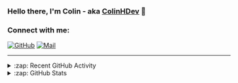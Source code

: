 ### Hello there, I'm Colin - aka [ColinHDev](https://github.com/ColinHDev) 👋

### Connect with me:

<a href="https://github.com/ColinHDev"><img src="https://img.icons8.com/bubbles/60/000000/github.png" alt="GitHub"/></a>
<a href="mailto:colinheidfeld@gmail.com"><img src="https://img.icons8.com/bubbles/60/000000/gmail-new.png" alt="Mail"/></a>


---


<details>
  <summary>:zap: Recent GitHub Activity</summary>

<!--START_SECTION:activity-->
1. 🔒 Closed issue [#34](https://github.com/OpenEnergyPlatform/oeo-tools/issues/34) in [OpenEnergyPlatform/oeo-tools](https://github.com/OpenEnergyPlatform/oeo-tools)
2. 🎉 Merged PR [#35](https://github.com/OpenEnergyPlatform/oeo-tools/pull/35) in [OpenEnergyPlatform/oeo-tools](https://github.com/OpenEnergyPlatform/oeo-tools)
3. 🔒 Closed issue [#36](https://github.com/OpenEnergyPlatform/oeo-tools/issues/36) in [OpenEnergyPlatform/oeo-tools](https://github.com/OpenEnergyPlatform/oeo-tools)
4. 🎉 Merged PR [#37](https://github.com/OpenEnergyPlatform/oeo-tools/pull/37) in [OpenEnergyPlatform/oeo-tools](https://github.com/OpenEnergyPlatform/oeo-tools)
5. 🗣 Commented on [#34](https://github.com/OpenEnergyPlatform/oeo-tools/issues/34#issuecomment-2904320315) in [OpenEnergyPlatform/oeo-tools](https://github.com/OpenEnergyPlatform/oeo-tools)
6. 🗣 Commented on [#34](https://github.com/OpenEnergyPlatform/oeo-tools/issues/34#issuecomment-2901689358) in [OpenEnergyPlatform/oeo-tools](https://github.com/OpenEnergyPlatform/oeo-tools)
7. 💪 Opened PR [#37](https://github.com/OpenEnergyPlatform/oeo-tools/pull/37) in [OpenEnergyPlatform/oeo-tools](https://github.com/OpenEnergyPlatform/oeo-tools)
8. 🎉 Merged PR [#2076](https://github.com/OpenEnergyPlatform/ontology/pull/2076) in [OpenEnergyPlatform/ontology](https://github.com/OpenEnergyPlatform/ontology)
9. 💪 Opened PR [#2076](https://github.com/OpenEnergyPlatform/ontology/pull/2076) in [OpenEnergyPlatform/ontology](https://github.com/OpenEnergyPlatform/ontology)
10. 🎉 Merged PR [#2054](https://github.com/OpenEnergyPlatform/ontology/pull/2054) in [OpenEnergyPlatform/ontology](https://github.com/OpenEnergyPlatform/ontology)
<!--END_SECTION:activity-->

</details>

<details>
  <summary>:zap: GitHub Stats</summary>

  <img alt="ColinHDev's GitHub Stats" src="https://github-readme-stats.vercel.app/api?username=ColinHDev&theme=dark&count_private=true&show_icons=true&hide_rank=true&include_all_commits=true" />
  <img alt="ColinHDev's GitHub Stats" src="https://github-readme-stats.vercel.app/api/top-langs/?username=ColinHDev&theme=dark&show_icons=true" />
  <img alt="ColinHDev's GitHub Stats" src="https://github-profile-trophy.vercel.app/?username=ColinHDev&theme=darkhub" />

</details>
